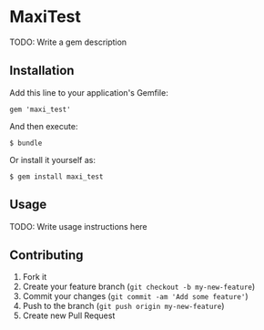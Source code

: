 # MaxiTest

TODO: Write a gem description

## Installation

Add this line to your application's Gemfile:

    gem 'maxi_test'

And then execute:

    $ bundle

Or install it yourself as:

    $ gem install maxi_test

## Usage

TODO: Write usage instructions here

## Contributing

1. Fork it
2. Create your feature branch (`git checkout -b my-new-feature`)
3. Commit your changes (`git commit -am 'Add some feature'`)
4. Push to the branch (`git push origin my-new-feature`)
5. Create new Pull Request
